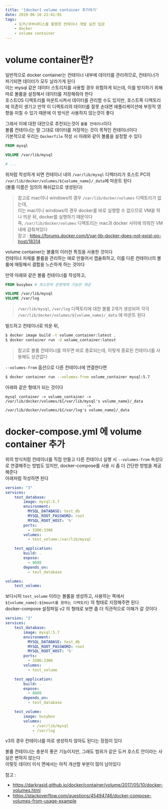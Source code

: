 ```yaml
---
title: '[docker] volume container 추가하기'
date: 2019-06-16 22:41:01
tags:
    - 도커/쿠버네티스를 활용한 컨테이너 개발 실전 입문
    - docker
    - volume container
---
```


# volume container란?
일반적으로 docker container는 컨테이너 내부에 데이터를 관리하므로, 컨테이너가 파기되면 데이터가 모두 날라가게 된다  
이는 mysql 같은 데이터 스토리지를 사용할 경우 위험하게 되는데, 이를 방지하기 위해 따로 볼륨을 설정해서 데이터를 저장해줘야 한다  
호스트OS 디렉토리를 마운트시켜서 데이터를 관리할 수도 있지만, 호스트쪽 디렉토리에 의존이 생기고 만약 이 디렉토리의 데이터를 잘못 손대면 애플리케이션에 부정적 영향을 미칠 수 있기 때문에 이 방식은 사용하지 않는것이 좋다  

그래서 이에 대한 대안으로 추천되는것이 `볼륨 컨테이너`이다  
볼륨 컨테이너는 말 그대로 데이터를 저장하는 것이 목적인 컨테이너이다  
기본적으로 우리는 `Dockerfile` 작성 시 아래와 같이 볼륨을 설정할 수 있다  
```dockerfile
FROM mysql

VOLUME /var/lib/mysql

# ...
```

위처럼 작성하게 되면 컨테이너 내의 `/var/lib/mysql` 디렉터리가 호스트 PC의 `/var/lib/docker/volumes/${volume_name}/_data`에 마운트 된다  
(볼륨 이름은 임의의 해쉬값으로 생성된다)  
> 참고로 mac이나 windows의 경우 `/var/lib/docker/volumes` 디렉토리가 없는데,  
> 이는 mac이나 windows의 경우 docker를 바로 실행할 수 없으므로 VM을 하나 띄운 뒤, docker를 실행하기 때문이다  
> 즉, `/var/lib/docker/volumes` 디렉토리는 mac과 docker 사이에 띄워진 VM 내에 감춰져있다  
> 참고 : <https://forums.docker.com/t/var-lib-docker-does-not-exist-on-host/18314>  

volume container는 볼륨의 이러한 특징을 사용한 것이다  
컨테이너 자체를 볼륨을 관리하는 애로 만들어서 캡슐화하고, 이를 다른 컨테이너의 볼륨에 매핑해서 결합을 느슨하게 하는 것이다  

만약 아래와 같은 볼륨 컨테이너를 작성하고,  
```dockerfile
FROM busybox # 최소한의 운영체제 기능만 제공

VOLUME /var/lib/mysql
VOLUME /var/log
```
> `/var/lib/mysql`, `/var/log` 디렉토리에 대한 볼륨 2개가 생성되어 각각 `/var/lib/docker/volumes/${volume_name}/_data` 에 마운트 된다  

빌드하고 컨테이너로 띄운 뒤,
```sh
$ docker image build -t volume_container:latest .
$ docker container run -d volume_container:latest
```
> 참고로 볼륨 컨테이너를 띄우면 바로 종료되는데, 이렇게 종료된 컨테이너를 사용해도 상관없다

`--volumes-from` 옵션으로 다른 컨테이너에 연결한다면  
```sh
$ docker container run --volumes-from volume_container mysql:5.7
```

아래와 같은 형태가 되는 것이다  
```
mysql container -> volume_container -> /var/lib/docker/volumes/${/var/lib/mysql's volume_name}/_data
                                    -> /var/lib/docker/volumes/${/var/log's volume_name}/_data
```

# docker-compose.yml 에 volume container 추가  
위의 방식처럼 컨테이너를 직접 만들고 다른 컨테이너 실행 시 `--volumes-from` 속성으로 연결해주는 방법도 있지만, docker-compose를 사용 시 좀 더 간단한 방법을 제공해준다  
아래처럼 작성하면 된다  
```yml
version: "3"
services:
    test_database:
        image: mysql:5.7
        environment:
          MYSQL_DATABASE: test_db
          MYSQL_ROOT_PASSWORD: root
          MYSQL_ROOT_HOST: '%'
        ports:
          - 3306:3306
        volumes:
          - test_volume:/var/lib/mysql

    test_application:
        build: .
        expose:
          - 8080
        depends_on:
          - test_database

volumes:
    test_volume:
```

보다시피 `test_volume` 이라는 볼륨을 생성하고, 사용하는 쪽에서 `${volume_name}:${mount를 원하는 디렉토리}` 의 형태로 지정해주면 된다  
docker-compose 설정파일 v2 의 형태로 보면 좀 더 직관적으로 이해가 갈 것이다  
```yml
version: "2"
services:
    test_database:
        image: mysql:5.7
        environment:
          MYSQL_DATABASE: test_db
          MYSQL_ROOT_PASSWORD: root
          MYSQL_ROOT_HOST: '%'
        ports:
          - 3306:3306
        volumes:
          - test_volume

    test_application:
        build: .
        expose:
          - 8080
        depends_on:
          - test_database

    test_volume:
        image: busybox
        volumes:
            - /var/lib/mysql
            - /var/log
```
v3의 경우 컨테이너를 따로 생성하지 않아도 된다는 장점이 있다  

볼륨 컨테이너는 충분히 좋은 기능이지만, 그래도 범위가 같은 도커 호스트 안이라는 사실은 변하지 않는다  
이렇듯 데이터 이식 면에서는 아직 개선할 부분이 많이 남아있다

참고 :  
- <https://darkrasid.github.io/docker/container/volume/2017/05/10/docker-volumes.html>  
- <https://stackoverflow.com/questions/45494746/docker-compose-volumes-from-usage-example>

<!-- more -->